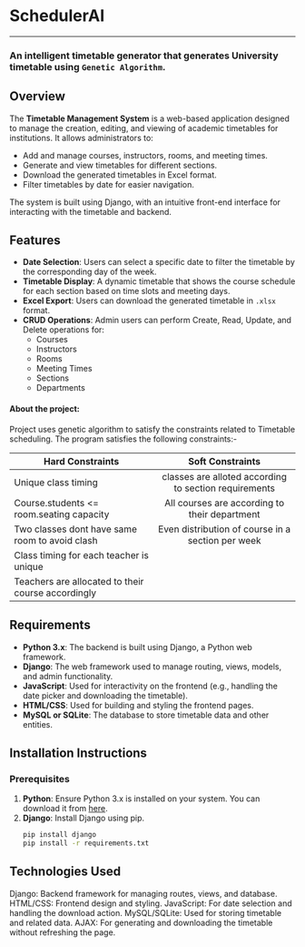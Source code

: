 # SchedulerAI
----------------------------------------------------------------------------------------------------------------------------
### An intelligent timetable generator that generates University timetable using `Genetic Algorithm`.

## Overview
The **Timetable Management System** is a web-based application designed to manage the creation, editing, and viewing of academic timetables for institutions. It allows administrators to:
- Add and manage courses, instructors, rooms, and meeting times.
- Generate and view timetables for different sections.
- Download the generated timetables in Excel format.
- Filter timetables by date for easier navigation.

The system is built using Django, with an intuitive front-end interface for interacting with the timetable and backend.

## Features
- **Date Selection**: Users can select a specific date to filter the timetable by the corresponding day of the week.
- **Timetable Display**: A dynamic timetable that shows the course schedule for each section based on time slots and meeting days.
- **Excel Export**: Users can download the generated timetable in `.xlsx` format.
- **CRUD Operations**: Admin users can perform Create, Read, Update, and Delete operations for:
  - Courses
  - Instructors
  - Rooms
  - Meeting Times
  - Sections
  - Departments

 #### About the project:
Project uses genetic algorithm to satisfy the constraints related to Timetable scheduling. The program satisfies the following constraints:-

| Hard Constraints                                  | Soft Constraints                                     |
| --------------------------------------------------|:----------------------------------------------------:|
| Unique class timing                               | classes are alloted according to section requirements|
| Course.students <= room.seating capacity          | All courses are according to their department        |
| Two classes dont have same room to avoid clash    | Even distribution of course in a section per week    |
| Class timing for each teacher is unique           |
| Teachers are allocated to their course accordingly|


## Requirements
- **Python 3.x**: The backend is built using Django, a Python web framework.
- **Django**: The web framework used to manage routing, views, models, and admin functionality.
- **JavaScript**: Used for interactivity on the frontend (e.g., handling the date picker and downloading the timetable).
- **HTML/CSS**: Used for building and styling the frontend pages.
- **MySQL or SQLite**: The database to store timetable data and other entities.

## Installation Instructions

### Prerequisites
1. **Python**: Ensure Python 3.x is installed on your system. You can download it from [here](https://www.python.org/downloads/).
2. **Django**: Install Django using pip.
   ```bash
   pip install django
   pip install -r requirements.txt

## Technologies Used
Django: Backend framework for managing routes, views, and database.
HTML/CSS: Frontend design and styling.
JavaScript: For date selection and handling the download action.
MySQL/SQLite: Used for storing timetable and related data.
AJAX: For generating and downloading the timetable without refreshing the page.



